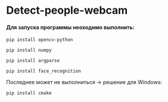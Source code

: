 # Detect-people-webcam
#### Для запуска программы неоходимо выполнить:

`pip install opencv-python`

`pip install numpy`

`pip install argparse`

`pip install face_recognition `

Последнее может не выполниться -> решение для Windows:

`pip install cmake`

